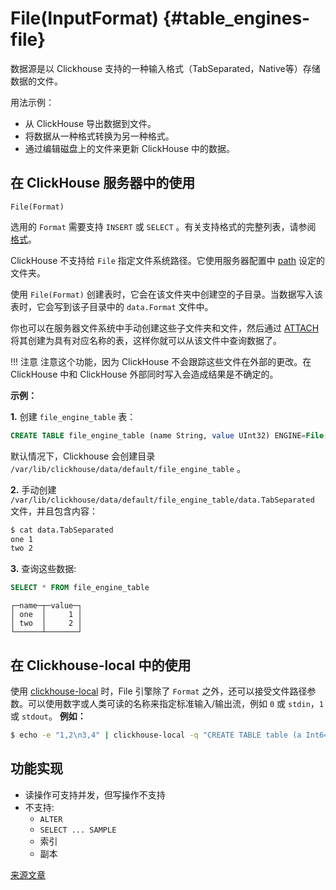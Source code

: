 # File(InputFormat) {#table_engines-file}

数据源是以 Clickhouse 支持的一种输入格式（TabSeparated，Native等）存储数据的文件。

用法示例：

- 从 ClickHouse 导出数据到文件。
- 将数据从一种格式转换为另一种格式。
- 通过编辑磁盘上的文件来更新 ClickHouse 中的数据。

## 在 ClickHouse 服务器中的使用

```
File(Format)
```

选用的 `Format` 需要支持 `INSERT` 或 `SELECT` 。有关支持格式的完整列表，请参阅 [格式](../../interfaces/formats.md#formats)。

ClickHouse 不支持给 `File` 指定文件系统路径。它使用服务器配置中 [path](../server_settings/settings.md) 设定的文件夹。

使用 `File(Format)` 创建表时，它会在该文件夹中创建空的子目录。当数据写入该表时，它会写到该子目录中的 `data.Format` 文件中。

你也可以在服务器文件系统中手动创建这些子文件夹和文件，然后通过 [ATTACH](../../query_language/misc.md) 将其创建为具有对应名称的表，这样你就可以从该文件中查询数据了。

!!! 注意
    注意这个功能，因为 ClickHouse 不会跟踪这些文件在外部的更改。在 ClickHouse 中和 ClickHouse 外部同时写入会造成结果是不确定的。

**示例：**

**1.** 创建 `file_engine_table` 表：

``` sql
CREATE TABLE file_engine_table (name String, value UInt32) ENGINE=File(TabSeparated)
```

默认情况下，Clickhouse 会创建目录 `/var/lib/clickhouse/data/default/file_engine_table` 。

**2.** 手动创建 `/var/lib/clickhouse/data/default/file_engine_table/data.TabSeparated` 文件，并且包含内容：

```bash
$ cat data.TabSeparated
one	1
two	2
```

**3.** 查询这些数据:

``` sql
SELECT * FROM file_engine_table
```

```
┌─name─┬─value─┐
│ one  │     1 │
│ two  │     2 │
└──────┴───────┘
```

## 在 Clickhouse-local 中的使用

使用 [clickhouse-local](../utils/clickhouse-local.md) 时，File 引擎除了 `Format` 之外，还可以接受文件路径参数。可以使用数字或人类可读的名称来指定标准输入/输出流，例如 `0` 或 `stdin`，`1` 或 `stdout`。
**例如：**

```bash
$ echo -e "1,2\n3,4" | clickhouse-local -q "CREATE TABLE table (a Int64, b Int64) ENGINE = File(CSV, stdin); SELECT a, b FROM table; DROP TABLE table"
```

## 功能实现

- 读操作可支持并发，但写操作不支持
- 不支持:
  - `ALTER`
  - `SELECT ... SAMPLE`
  - 索引
  - 副本

[来源文章](https://clickhouse.tech/docs/en/operations/table_engines/file/) <!--hide-->
